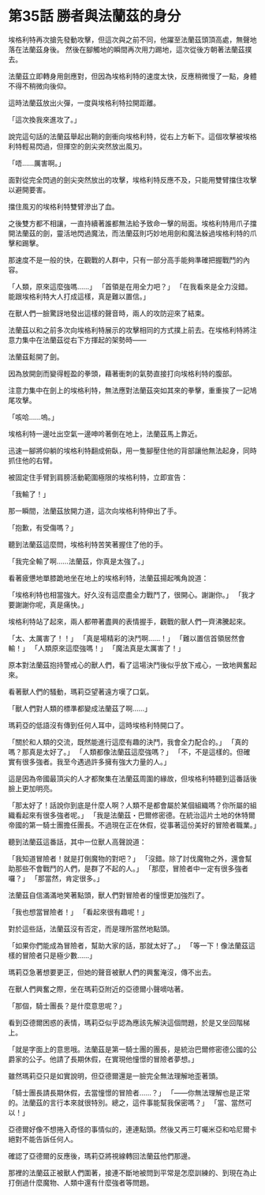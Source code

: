 # 第35話 勝者與法蘭茲的身分

埃格利特再次搶先發動攻擊，但這次與之前不同，他躍至法蘭茲頭頂高處，無聲地落在法蘭茲身後。
然後在腳觸地的瞬間再次用力踢地，這次從後方朝著法蘭茲撲去。

法蘭茲立即轉身用劍應對，但因為埃格利特的速度太快，反應稍微慢了一點，身體不得不稍微向後仰。

這時法蘭茲放出火彈，一度與埃格利特拉開距離。

「這次換我來進攻了。」

說完這句話的法蘭茲舉起出鞘的劍衝向埃格利特，從右上方斬下。這個攻擊被埃格利特輕易閃過，但揮空的劍尖突然放出風刃。

「唔……厲害啊。」

面對從完全閃過的劍尖突然放出的攻擊，埃格利特反應不及，只能用雙臂擋住攻擊以避開要害。

擋住風刃的埃格利特雙臂滲出了血。

之後雙方都不相讓，一直持續著誰都無法給予致命一擊的局面。埃格利特用爪子擋開法蘭茲的劍，靈活地閃過魔法，而法蘭茲則巧妙地用劍和魔法躲過埃格利特的爪擊和踢擊。

那速度不是一般的快，在觀戰的人群中，只有一部分高手能夠準確把握戰鬥的內容。

「人類，原來這麼強嗎……」
「首領是在用全力吧？」
「在我看來是全力沒錯。能跟埃格利特大人打成這樣，真是難以置信。」

在獸人們一臉驚訝地發出這樣的聲音時，兩人的攻防迎來了結束。

法蘭茲以和之前多次向埃格利特展示的攻擊相同的方式撲上前去。在埃格利特將注意力集中在法蘭茲從右下方揮起的架勢時——

法蘭茲鬆開了劍。

因為放開劍而變得輕盈的拳頭，藉著衝刺的氣勢直接打向埃格利特的腹部。

注意力集中在劍上的埃格利特，無法應對法蘭茲突如其來的拳擊，重重挨了一記鳩尾攻擊。

「咳哈……嗚。」

埃格利特一邊吐出空氣一邊呻吟著倒在地上，法蘭茲馬上靠近。

迅速一腳將仰躺的埃格利特翻成俯臥，用一隻腳壓住他的背部讓他無法起身，同時抓住他的右臂。

被固定住手臂到肩膀活動範圍極限的埃格利特，立即宣告：

「我輸了！」

那一瞬間，法蘭茲放開力道，這次向埃格利特伸出了手。

「抱歉，有受傷嗎？」

聽到法蘭茲這麼問，埃格利特苦笑著握住了他的手。

「我完全輸了啊……法蘭茲，你真是太強了。」

看著疲憊地單膝跪地坐在地上的埃格利特，法蘭茲揚起嘴角說道：

「埃格利特也相當強大。好久沒有這麼盡全力戰鬥了，很開心。謝謝你。」
「我才要謝謝你呢，真是痛快。」

埃格利特站了起來，兩人都帶著盡興的表情握手，觀戰的獸人們一齊沸騰起來。

「太、太厲害了！！」
「真是場精彩的決鬥啊……！」
「難以置信首領居然會輸！」
「人類原來這麼強嗎！」
「魔法真是太厲害了！」

原本對法蘭茲抱持警戒心的獸人們，看了這場決鬥後似乎放下戒心，一致地興奮起來。

看著獸人們的騷動，瑪莉亞望著遠方嘆了口氣。

「獸人們對人類的標準都變成法蘭茲了啊……」

瑪莉亞的低語沒有傳到任何人耳中，這時埃格利特開口了。

「關於和人類的交流，既然能進行這麼有趣的決鬥，我會全力配合的。」
「真的嗎？那真是太好了。」
「人類都像法蘭茲這麼強嗎？」
「不，不是這樣的。但確實有很多強者。我至今遇過許多擁有強大力量的人。」

這是因為帝國最頂尖的人才都聚集在法蘭茲周圍的緣故，但埃格利特聽到這番話後臉上更加明亮。

「那太好了！話說你到底是什麼人啊？人類不是都會屬於某個組織嗎？你所屬的組織看起來有很多強者呢。」
「我是法蘭茲・巴爾修密德。在統治這片土地的休特爾帝國的第一騎士團擔任團長。不過現在正在休假，從事著這份美好的冒險者職業。」

聽到法蘭茲這番話，其中一位獸人高聲說道：

「我知道冒險者！就是打倒魔物的對吧？」
「沒錯。除了討伐魔物之外，還會幫助那些不會戰鬥的人們，是群了不起的人。」
「那麼，冒險者中一定有很多強者囉？」
「那當然，肯定很多。」

法蘭茲自信滿滿地笑著點頭，獸人們對冒險者的憧憬更加強烈了。

「我也想當冒險者！」
「看起來很有趣呢！」

對於這些話，法蘭茲沒有否定，而是理所當然地點頭。

「如果你們能成為冒險者，幫助大家的話，那就太好了。」
「等一下！像法蘭茲這樣的冒險者只是極少數……」

瑪莉亞急著想要更正，但她的聲音被獸人們的興奮淹沒，傳不出去。

在獸人們興奮之際，坐在瑪莉亞附近的亞德爾小聲嘀咕著。

「那個，騎士團長？是什麼意思呢？」

看到亞德爾困惑的表情，瑪莉亞似乎認為應該先解決這個問題，於是又坐回階梯上。

「就是字面上的意思哦。法蘭茲是第一騎士團的團長，是統治巴爾修密德公國的公爵家的公子。他請了長期休假，在實現他憧憬的冒險者夢想。」

雖然瑪莉亞只是如實說明，但亞德爾還是一臉完全無法理解地歪著頭。

「騎士團長請長期休假，去當憧憬的冒險者……？」
「——你無法理解也是正常的。法蘭茲的言行本來就很特別。總之，這件事能幫我保密嗎？」
「當、當然可以！」

亞德爾好像不想捲入奇怪的事情似的，連連點頭。然後又再三叮囑米亞和哈尼爾卡絕對不能告訴任何人。

確認了亞德爾的反應後，瑪莉亞將視線轉回法蘭茲他們那邊。

那裡的法蘭茲正被獸人們圍著，接連不斷地被問到平常是怎麼訓練的、到現在為止打倒過什麼魔物、人類中還有什麼強者等問題。